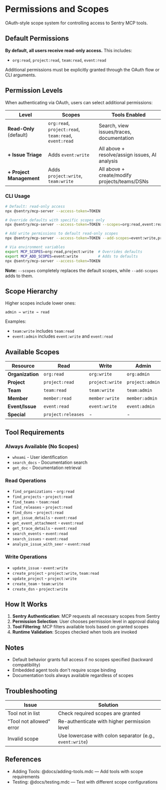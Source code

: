 # Permissions and Scopes

OAuth-style scope system for controlling access to Sentry MCP tools.

## Default Permissions

**By default, all users receive read-only access.** This includes:
- `org:read`, `project:read`, `team:read`, `event:read`

Additional permissions must be explicitly granted through the OAuth flow or CLI arguments.

## Permission Levels

When authenticating via OAuth, users can select additional permissions:

| Level | Scopes | Tools Enabled |
|-------|--------|--------------|
| **Read-Only** (default) | `org:read`, `project:read`, `team:read`, `event:read` | Search, view issues/traces, documentation |
| **+ Issue Triage** | Adds `event:write` | All above + resolve/assign issues, AI analysis |
| **+ Project Management** | Adds `project:write`, `team:write` | All above + create/modify projects/teams/DSNs |

### CLI Usage

```bash
# Default: read-only access
npx @sentry/mcp-server --access-token=TOKEN

# Override defaults with specific scopes only
npx @sentry/mcp-server --access-token=TOKEN --scopes=org:read,event:read

# Add write permissions to default read-only scopes
npx @sentry/mcp-server --access-token=TOKEN --add-scopes=event:write,project:write

# Via environment variables
export MCP_SCOPES=org:read,project:write  # Overrides defaults
export MCP_ADD_SCOPES=event:write         # Adds to defaults
npx @sentry/mcp-server --access-token=TOKEN
```

**Note:** `--scopes` completely replaces the default scopes, while `--add-scopes` adds to them.

## Scope Hierarchy

Higher scopes include lower ones:

```
admin → write → read
```

Examples:
- `team:write` includes `team:read`
- `event:admin` includes `event:write` and `event:read`

## Available Scopes

| Resource | Read | Write | Admin |
|----------|------|-------|-------|
| **Organization** | `org:read` | `org:write` | `org:admin` |
| **Project** | `project:read` | `project:write` | `project:admin` |
| **Team** | `team:read` | `team:write` | `team:admin` |
| **Member** | `member:read` | `member:write` | `member:admin` |
| **Event/Issue** | `event:read` | `event:write` | `event:admin` |
| **Special** | `project:releases` | - | - |

## Tool Requirements

### Always Available (No Scopes)
- `whoami` - User identification
- `search_docs` - Documentation search
- `get_doc` - Documentation retrieval

### Read Operations
- `find_organizations` - `org:read`
- `find_projects` - `project:read`
- `find_teams` - `team:read`
- `find_releases` - `project:read`
- `find_dsns` - `project:read`
- `get_issue_details` - `event:read`
- `get_event_attachment` - `event:read`
- `get_trace_details` - `event:read`
- `search_events` - `event:read`
- `search_issues` - `event:read`
- `analyze_issue_with_seer` - `event:read`

### Write Operations
- `update_issue` - `event:write`
- `create_project` - `project:write`, `team:read`
- `update_project` - `project:write`
- `create_team` - `team:write`
- `create_dsn` - `project:write`

## How It Works

1. **Sentry Authentication**: MCP requests all necessary scopes from Sentry
2. **Permission Selection**: User chooses permission level in approval dialog
3. **Tool Filtering**: MCP filters available tools based on granted scopes
4. **Runtime Validation**: Scopes checked when tools are invoked

## Notes

- Default behavior grants full access if no scopes specified (backward compatibility)
- Embedded agent tools don't require scope binding
- Documentation tools always available regardless of scopes

## Troubleshooting

| Issue | Solution |
|-------|----------|
| Tool not in list | Check required scopes are granted |
| "Tool not allowed" error | Re-authenticate with higher permission level |
| Invalid scope | Use lowercase with colon separator (e.g., `event:write`) |

## References

- Adding Tools: @docs/adding-tools.mdc — Add tools with scope requirements
- Testing: @docs/testing.mdc — Test with different scope configurations
